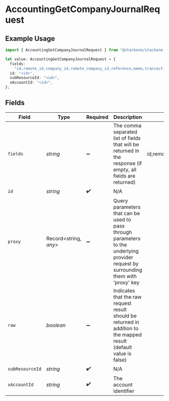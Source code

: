 # AccountingGetCompanyJournalRequest

## Example Usage

```typescript
import { AccountingGetCompanyJournalRequest } from "@stackone/stackone-client-ts/sdk/models/operations";

let value: AccountingGetCompanyJournalRequest = {
  fields:
    "id,remote_id,company_id,remote_company_id,reference,memo,transaction_date,status,lines,created_at,updated_at,posted_at,unified_custom_fields",
  id: "<id>",
  subResourceId: "<id>",
  xAccountId: "<id>",
};
```

## Fields

| Field                                                                                                                                        | Type                                                                                                                                         | Required                                                                                                                                     | Description                                                                                                                                  | Example                                                                                                                                      |
| -------------------------------------------------------------------------------------------------------------------------------------------- | -------------------------------------------------------------------------------------------------------------------------------------------- | -------------------------------------------------------------------------------------------------------------------------------------------- | -------------------------------------------------------------------------------------------------------------------------------------------- | -------------------------------------------------------------------------------------------------------------------------------------------- |
| `fields`                                                                                                                                     | *string*                                                                                                                                     | :heavy_minus_sign:                                                                                                                           | The comma separated list of fields that will be returned in the response (if empty, all fields are returned)                                 | id,remote_id,company_id,remote_company_id,reference,memo,transaction_date,status,lines,created_at,updated_at,posted_at,unified_custom_fields |
| `id`                                                                                                                                         | *string*                                                                                                                                     | :heavy_check_mark:                                                                                                                           | N/A                                                                                                                                          |                                                                                                                                              |
| `proxy`                                                                                                                                      | Record<string, *any*>                                                                                                                        | :heavy_minus_sign:                                                                                                                           | Query parameters that can be used to pass through parameters to the underlying provider request by surrounding them with 'proxy' key         |                                                                                                                                              |
| `raw`                                                                                                                                        | *boolean*                                                                                                                                    | :heavy_minus_sign:                                                                                                                           | Indicates that the raw request result should be returned in addition to the mapped result (default value is false)                           |                                                                                                                                              |
| `subResourceId`                                                                                                                              | *string*                                                                                                                                     | :heavy_check_mark:                                                                                                                           | N/A                                                                                                                                          |                                                                                                                                              |
| `xAccountId`                                                                                                                                 | *string*                                                                                                                                     | :heavy_check_mark:                                                                                                                           | The account identifier                                                                                                                       |                                                                                                                                              |